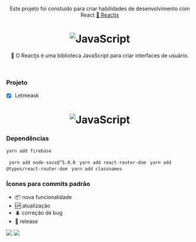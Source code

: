 <p align="center">Este projeto foi constuido para criar habilidades de desenvolvimento com React  <a href="https://pt-br.reactjs.org/">🔗 Reactjs</a></p>

<h1 align="center">
  <img alt="JavaScript" title="#JavaScript" src="https://raw.githubusercontent.com/guilhermecapitao/letmeask/a3bc87e10edd9efc34b932cb9173108b9f8f28e8/.github/logo.svg" />
</h1>

<p align="center">🚀 O Reactjs  é uma biblioteca JavaScript para criar interfaces de usuário.</p><br>


### Projeto

- [x] Letmeask

<h1 align="center">
  <img alt="JavaScript" title="#JavaScript" src="https://raw.githubusercontent.com/guilhermecapitao/letmeask/master/.github/cover.svg" />
</h1>


### Dependências 

``` yarn add firebase ```

``` yarn add node-sass@^5.0.0```
``` yarn add react-router-dom```
``` yarn add @types/react-router-dom```
``` yarn add classnames```
### Ícones para commits padrão

- :package: nova funcionalidade
- :up: atualização
- :beetle: correção de bug
- :checkered_flag: release  <br/>

[<img src="https://img.shields.io/badge/medium-%2312100E.svg?&style=for-the-badge&logo=medium&logoColor=white" />](https://devmarilia-frontend.medium.com/)  [<img src="https://img.shields.io/badge/linkedin-%230077B5.svg?&style=for-the-badge&logo=linkedin&logoColor=white" />](https://www.linkedin.com/in/mar%C3%ADlia-lemos-b2565316a/)